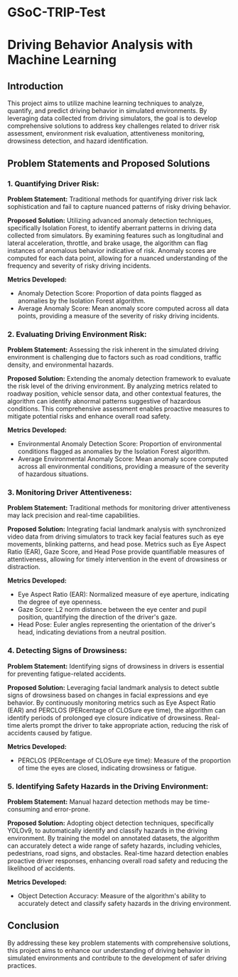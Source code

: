 # GSoC-TRIP-Test

# Driving Behavior Analysis with Machine Learning

## Introduction

This project aims to utilize machine learning techniques to analyze, quantify, and predict driving behavior in simulated environments. By leveraging data collected from driving simulators, the goal is to develop comprehensive solutions to address key challenges related to driver risk assessment, environment risk evaluation, attentiveness monitoring, drowsiness detection, and hazard identification.

## Problem Statements and Proposed Solutions

### 1. Quantifying Driver Risk:

**Problem Statement:** Traditional methods for quantifying driver risk lack sophistication and fail to capture nuanced patterns of risky driving behavior.

**Proposed Solution:** Utilizing advanced anomaly detection techniques, specifically Isolation Forest, to identify aberrant patterns in driving data collected from simulators. By examining features such as longitudinal and lateral acceleration, throttle, and brake usage, the algorithm can flag instances of anomalous behavior indicative of risk. Anomaly scores are computed for each data point, allowing for a nuanced understanding of the frequency and severity of risky driving incidents.

**Metrics Developed:**
- Anomaly Detection Score: Proportion of data points flagged as anomalies by the Isolation Forest algorithm.
- Average Anomaly Score: Mean anomaly score computed across all data points, providing a measure of the severity of risky driving incidents.

### 2. Evaluating Driving Environment Risk:

**Problem Statement:** Assessing the risk inherent in the simulated driving environment is challenging due to factors such as road conditions, traffic density, and environmental hazards.

**Proposed Solution:** Extending the anomaly detection framework to evaluate the risk level of the driving environment. By analyzing metrics related to roadway position, vehicle sensor data, and other contextual features, the algorithm can identify abnormal patterns suggestive of hazardous conditions. This comprehensive assessment enables proactive measures to mitigate potential risks and enhance overall road safety.

**Metrics Developed:**
- Environmental Anomaly Detection Score: Proportion of environmental conditions flagged as anomalies by the Isolation Forest algorithm.
- Average Environmental Anomaly Score: Mean anomaly score computed across all environmental conditions, providing a measure of the severity of hazardous situations.

### 3. Monitoring Driver Attentiveness:

**Problem Statement:** Traditional methods for monitoring driver attentiveness may lack precision and real-time capabilities.

**Proposed Solution:** Integrating facial landmark analysis with synchronized video data from driving simulators to track key facial features such as eye movements, blinking patterns, and head pose. Metrics such as Eye Aspect Ratio (EAR), Gaze Score, and Head Pose provide quantifiable measures of attentiveness, allowing for timely intervention in the event of drowsiness or distraction.

**Metrics Developed:**
- Eye Aspect Ratio (EAR): Normalized measure of eye aperture, indicating the degree of eye openness.
- Gaze Score: L2 norm distance between the eye center and pupil position, quantifying the direction of the driver's gaze.
- Head Pose: Euler angles representing the orientation of the driver's head, indicating deviations from a neutral position.

### 4. Detecting Signs of Drowsiness:

**Problem Statement:** Identifying signs of drowsiness in drivers is essential for preventing fatigue-related accidents.

**Proposed Solution:** Leveraging facial landmark analysis to detect subtle signs of drowsiness based on changes in facial expressions and eye behavior. By continuously monitoring metrics such as Eye Aspect Ratio (EAR) and PERCLOS (PERcentage of CLOSure eye time), the algorithm can identify periods of prolonged eye closure indicative of drowsiness. Real-time alerts prompt the driver to take appropriate action, reducing the risk of accidents caused by fatigue.

**Metrics Developed:**
- PERCLOS (PERcentage of CLOSure eye time): Measure of the proportion of time the eyes are closed, indicating drowsiness or fatigue.

### 5. Identifying Safety Hazards in the Driving Environment:

**Problem Statement:** Manual hazard detection methods may be time-consuming and error-prone.

**Proposed Solution:** Adopting object detection techniques, specifically YOLOv9, to automatically identify and classify hazards in the driving environment. By training the model on annotated datasets, the algorithm can accurately detect a wide range of safety hazards, including vehicles, pedestrians, road signs, and obstacles. Real-time hazard detection enables proactive driver responses, enhancing overall road safety and reducing the likelihood of accidents.

**Metrics Developed:**
- Object Detection Accuracy: Measure of the algorithm's ability to accurately detect and classify safety hazards in the driving environment.

## Conclusion

By addressing these key problem statements with comprehensive solutions, this project aims to enhance our understanding of driving behavior in simulated environments and contribute to the development of safer driving practices.

